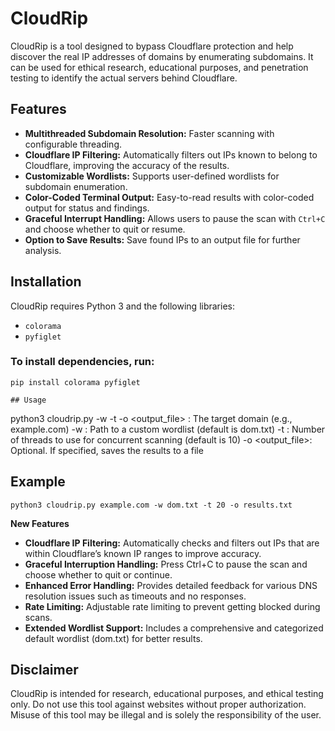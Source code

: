 # CloudRip

CloudRip is a tool designed to bypass Cloudflare protection and help discover the real IP addresses of domains by enumerating subdomains. It can be used for ethical research, educational purposes, and penetration testing to identify the actual servers behind Cloudflare.

## Features
- **Multithreaded Subdomain Resolution:** Faster scanning with configurable threading.
- **Cloudflare IP Filtering:** Automatically filters out IPs known to belong to Cloudflare, improving the accuracy of the results.
- **Customizable Wordlists:** Supports user-defined wordlists for subdomain enumeration.
- **Color-Coded Terminal Output:** Easy-to-read results with color-coded output for status and findings.
- **Graceful Interrupt Handling:** Allows users to pause the scan with `Ctrl+C` and choose whether to quit or resume.
- **Option to Save Results:** Save found IPs to an output file for further analysis.

## Installation
CloudRip requires Python 3 and the following libraries:
- `colorama`
- `pyfiglet`

### To install dependencies, run:
```
pip install colorama pyfiglet

## Usage
```
python3 cloudrip.py <domain> -w <wordlist> -t <threads> -o <output_file>
<domain>: The target domain (e.g., example.com)
-w <wordlist>: Path to a custom wordlist (default is dom.txt)
-t <threads>: Number of threads to use for concurrent scanning (default is 10)
-o <output_file>: Optional. If specified, saves the results to a file

## Example
```
python3 cloudrip.py example.com -w dom.txt -t 20 -o results.txt
```
**New Features**
- **Cloudflare IP Filtering:** Automatically checks and filters out IPs that are within Cloudflare’s known IP ranges to improve accuracy.
- **Graceful Interruption Handling:** Press Ctrl+C to pause the scan and choose whether to quit or continue.
- **Enhanced Error Handling:** Provides detailed feedback for various DNS resolution issues such as timeouts and no responses.
- **Rate Limiting:** Adjustable rate limiting to prevent getting blocked during scans.
- **Extended Wordlist Support:** Includes a comprehensive and categorized default wordlist (dom.txt) for better results.

## Disclaimer
CloudRip is intended for research, educational purposes, and ethical testing only. Do not use this tool against websites without proper authorization. Misuse of this tool may be illegal and is solely the responsibility of the user.
